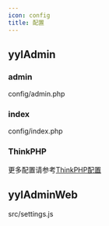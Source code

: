 ```yaml
---
icon: config
title: 配置
---
```


## yylAdmin

### admin

config/admin.php

### index

config/index.php

### ThinkPHP

更多配置请参考[ThinkPHP配置](https://www.kancloud.cn/manual/thinkphp6_0/1037484)

## yylAdminWeb

src/settings.js
